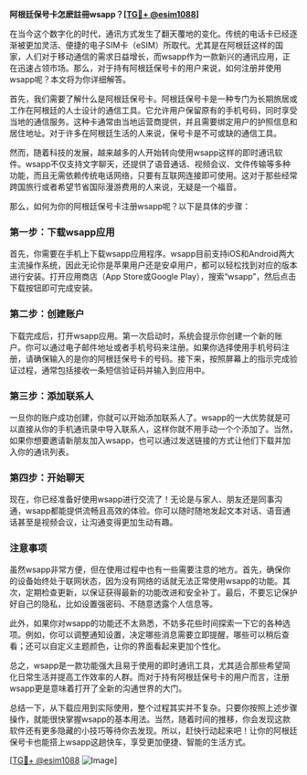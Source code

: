 **阿根廷保号卡怎麽註冊wsapp？[[TG💪+ @esim1088](https://t.me/s/esim1088)]**

在当今这个数字化的时代，通讯方式发生了翻天覆地的变化。传统的电话卡已经逐渐被更加灵活、便捷的电子SIM卡（eSIM）所取代。尤其是在阿根廷这样的国家，人们对于移动通信的需求日益增长，而wsapp作为一款新兴的通讯应用，正在迅速占领市场。那么，对于持有阿根廷保号卡的用户来说，如何注册并使用wsapp呢？本文将为你详细解答。

首先，我们需要了解什么是阿根廷保号卡。阿根廷保号卡是一种专门为长期旅居或工作在阿根廷的人士设计的通信工具。它允许用户保留原有的手机号码，同时享受当地的通信服务。这种卡通常由当地运营商提供，并且需要绑定用户的护照信息和居住地址。对于许多在阿根廷生活的人来说，保号卡是不可或缺的通信工具。

然而，随着科技的发展，越来越多的人开始转向使用wsapp这样的即时通讯软件。wsapp不仅支持文字聊天，还提供了语音通话、视频会议、文件传输等多种功能，而且无需依赖传统电话网络，只要有互联网连接即可使用。这对于那些经常跨国旅行或者希望节省国际漫游费用的人来说，无疑是一个福音。

那么，如何为你的阿根廷保号卡注册wsapp呢？以下是具体的步骤：

### 第一步：下载wsapp应用

首先，你需要在手机上下载wsapp应用程序。wsapp目前支持iOS和Android两大主流操作系统，因此无论你是苹果用户还是安卓用户，都可以轻松找到对应的版本进行安装。打开应用商店（App Store或Google Play），搜索“wsapp”，然后点击下载按钮即可完成安装。

### 第二步：创建账户

下载完成后，打开wsapp应用。第一次启动时，系统会提示你创建一个新的账户。你可以通过电子邮件地址或者手机号码来注册。如果你选择使用手机号码注册，请确保输入的是你的阿根廷保号卡的号码。接下来，按照屏幕上的指示完成验证过程，通常包括接收一条短信验证码并输入到应用中。

### 第三步：添加联系人

一旦你的账户成功创建，你就可以开始添加联系人了。wsapp的一大优势就是可以直接从你的手机通讯录中导入联系人，这样你就不用手动一个个添加了。当然，如果你想要邀请新朋友加入wsapp，也可以通过发送链接的方式让他们下载并加入你的通讯列表。

### 第四步：开始聊天

现在，你已经准备好使用wsapp进行交流了！无论是与家人、朋友还是同事沟通，wsapp都能提供流畅且高效的体验。你可以随时随地发起文本对话、语音通话甚至是视频会议，让沟通变得更加生动有趣。

### 注意事项

虽然wsapp非常方便，但在使用过程中也有一些需要注意的地方。首先，确保你的设备始终处于联网状态，因为没有网络的话就无法正常使用wsapp的功能。其次，定期检查更新，以保证获得最新的功能改进和安全补丁。最后，不要忘记保护好自己的隐私，比如设置强密码、不随意透露个人信息等。

此外，如果你对wsapp的功能还不太熟悉，不妨多花些时间探索一下它的各种选项。例如，你可以调整通知设置，决定哪些消息需要立即提醒，哪些可以稍后查看；还可以自定义主题颜色，让你的界面看起来更加个性化。

总之，wsapp是一款功能强大且易于使用的即时通讯工具，尤其适合那些希望简化日常生活并提高工作效率的人群。而对于持有阿根廷保号卡的用户而言，注册wsapp更是意味着打开了全新的沟通世界的大门。

总结一下，从下载应用到实际使用，整个过程其实并不复杂。只要你按照上述步骤操作，就能很快掌握wsapp的基本用法。当然，随着时间的推移，你会发现这款软件还有更多隐藏的小技巧等待你去发现。所以，赶快行动起来吧！让你的阿根廷保号卡也能搭上wsapp这趟快车，享受更加便捷、智能的生活方式。

[[TG💪+ @esim1088](https://t.me/s/esim1088) ![Image](https://i.postimg.cc/4NQfJmqS/Snipaste-2025-05-13-00-14-12.png)]